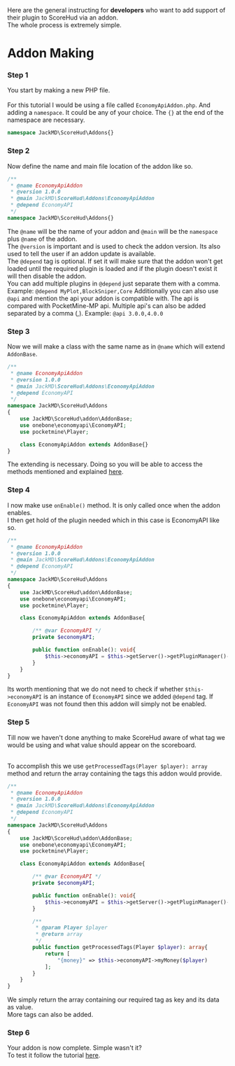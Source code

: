 Here are the general instructing for **developers** who want to add support of their plugin to ScoreHud via an addon. <br />
The whole process is extremely simple.

# Addon Making

### Step 1

You start by making a new PHP file. <br /><br />
For this tutorial I would be using a file called `EconomyApiAddon.php`. And adding a `namespace`. It could be any of your choice. The `{}` at the end of the namespace are necessary.

```php
namespace JackMD\ScoreHud\Addons{}
```

### Step 2

Now define the name and main file location of the addon like so.

```php
/**
 * @name EconomyApiAddon
 * @version 1.0.0
 * @main JackMD\ScoreHud\Addons\EconomyApiAddon
 * @depend EconomyAPI
 */
namespace JackMD\ScoreHud\Addons{}
```

The `@name` will be the name of your addon and `@main` will be the `namespace` plus `@name` of the addon.<br />
The `@version` is important and is used to check the addon version. Its also used to tell the user if an addon update is available.<br />
The `@depend` tag is optional. If set it will make sure that the addon won't get loaded until the required plugin is loaded and if the plugin doesn't exist it will then disable the addon. <br />
You can add multiple plugins in `@depend` just separate them with a comma. Example: ```@depend MyPlot,BlockSniper,Core```
Additionally you can also use `@api` and mention the api your addon is compatible with. The api is compared with PocketMine-MP api. Multiple api's can also be added separated by a comma (,). Example: ```@api 3.0.0,4.0.0```

### Step 3

Now we will make a class with the same name as in `@name` which will extend `AddonBase`.

```php
/**
 * @name EconomyApiAddon
 * @version 1.0.0
 * @main JackMD\ScoreHud\Addons\EconomyApiAddon
 * @depend EconomyAPI
 */
namespace JackMD\ScoreHud\Addons
{
	use JackMD\ScoreHud\addon\AddonBase;
	use onebone\economyapi\EconomyAPI;
	use pocketmine\Player;

	class EconomyApiAddon extends AddonBase{}
}
```

The extending is necessary. Doing so you will be able to access the methods mentioned and explained [here](https://github.com/JackMD/ScoreHud/blob/master/src/JackMD/ScoreHud/addon/AddonBase.php).

### Step 4

I now make use `onEnable()` method. It is only called once when the addon enables.<br />
I then get hold of the plugin needed which in this case is EconomyAPI like so.

```php
/**
 * @name EconomyApiAddon
 * @version 1.0.0
 * @main JackMD\ScoreHud\Addons\EconomyApiAddon
 * @depend EconomyAPI
 */
namespace JackMD\ScoreHud\Addons
{
	use JackMD\ScoreHud\addon\AddonBase;
	use onebone\economyapi\EconomyAPI;
	use pocketmine\Player;

	class EconomyApiAddon extends AddonBase{

		/** @var EconomyAPI */
		private $economyAPI;

		public function onEnable(): void{
			$this->economyAPI = $this->getServer()->getPluginManager()->getPlugin("EconomyAPI");
		}
	}
}
```

Its worth mentioning that we do not need to check if whether `$this->economyAPI` is an instance of `EconomyAPI` since we added `@depend` tag. If `EconomyAPI` was not found then this addon will simply not be enabled.

### Step 5

Till now we haven't done anything to make ScoreHud aware of what tag we would be using and what value should appear on the scoreboard.<br /><br />

To accomplish this we use `getProcessedTags(Player $player): array` method and return the array containing the tags this addon would provide. 

```php
/**
 * @name EconomyApiAddon
 * @version 1.0.0
 * @main JackMD\ScoreHud\Addons\EconomyApiAddon
 * @depend EconomyAPI
 */
namespace JackMD\ScoreHud\Addons
{
	use JackMD\ScoreHud\addon\AddonBase;
	use onebone\economyapi\EconomyAPI;
	use pocketmine\Player;

	class EconomyApiAddon extends AddonBase{

		/** @var EconomyAPI */
		private $economyAPI;

		public function onEnable(): void{
			$this->economyAPI = $this->getServer()->getPluginManager()->getPlugin("EconomyAPI");
		}

		/**
		 * @param Player $player
		 * @return array
		 */
		public function getProcessedTags(Player $player): array{
			return [
				"{money}" => $this->economyAPI->myMoney($player)
			];
		}
	}
}
```

We simply return the array containing our required tag as key and its data as value. <br />
More tags can also be added.

### Step 6

Your addon is now complete. Simple wasn't it? <br />
To test it follow the tutorial [here](https://github.com/JackMD/ScoreHud/tree/master#how-to-use-addons).
